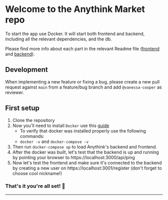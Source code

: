 # Welcome to the Anythink Market repo

To start the app use Docker. It will start both frontend and backend, including all the relevant dependencies, and the db.

Please find more info about each part in the relevant Readme file ([frontend](frontend/readme.md) and [backend](backend/README.md)).

## Development

When implementing a new feature or fixing a bug, please create a new pull request against `main` from a feature/bug branch and add `@vanessa-cooper` as reviewer.

## First setup
1. Clone the repository
2. Now you'll need to install `Docker` use this [guide](https://docs.docker.com/get-docker/)
    - To verify that docker was installed properly use the following commands:
    - `docker -v` and `docker-compose -v`
3. Then run `docker-compose up` to load Anythink's backend and frontend.
4. After the docker was built, let's test that the backend is up and running by pointing your browser to https://localhost:3000/api/ping 
5. Now let's test the frontend and make sure it's connected to the backend by creating a new user on https://localhost:3001/register (don't forget to choose cool nickname!)
### That's it you're all set! 🚀
---